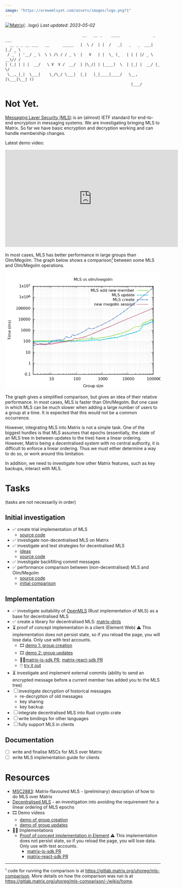 ```yaml
---
image: "https://arewemlsyet.com/assets/images/logo.png?1"
---
```

[![Matrix](/assets/images/matrix-logo-white.svg)](https://matrix.org){: .logo} _Last updated: 2023-05-02_

```
                                   __   __ _    ____               _   ___ 
  __ _ _ __ ___   __      _____   |  \ /  | |  /   _|   _   _  ___| |_/ _ \
 / _` | '__/ _ \  \ \ /\ / / _ \  |   V   | |  \_ (_   | | | |/ _ \ __\// /
| (_| | | |  __/   \ V  V /  __/  | |\_/| | |____)  \  | |_| |  __/ |_  \/ 
 \__,_|_|  \___|    \_/\_/ \___|  |_|   |_|____|____/   \__, |\___|\__| () 
                                                         |___/             
```

# Not Yet.

[Messaging Layer Security (MLS)](https://messaginglayersecurity.rocks/) is an
(almost) IETF standard for end-to-end encryption in messaging systems.  We are
investigating bringing MLS to Matrix.  So far we have basic encryption and
decryption working and can handle membership changes.

Latest demo video:

<iframe title="MLS Element demo - group updates 2023-04-21" src="https://scitech.video/videos/embed/b4e06441-2294-4878-babe-1a6c685637cf" allowfullscreen="" sandbox="allow-same-origin allow-scripts allow-popups" width="560" height="315" frameborder="0"></iframe>

In most cases, MLS has better performance in large groups than Olm/Megolm.  The
graph below shows a comparison[¹](#fn1) between some MLS and Olm/Megolm operations.

![Comparison graph](comparison.png)

The graph gives a simplified comparison, but gives an idea of their relative
performance.  In most cases, MLS is faster than Olm/Megolm.  But one case in
which MLS can be much slower when adding a large number of users to a group at
a time.  It is expected that this would not be a common occurrence.

However, integrating MLS into Matrix is not a simple task.  One of the biggest
hurdles is that MLS assumes that epochs (essentially, the state of an MLS tree
in between updates to the tree) have a linear ordering.  However, Matrix being
a decentralised system with no central authority, it is difficult to enforce a
linear ordering.  Thus we must either determine a way to do so, or work around
this limitation.

In addition, we need to investigate how other Matrix features, such as key
backups, interact with MLS.

# Tasks

(tasks are not necessarily in order)

## Initial investigation
- ✅ create trial implementation of MLS
  - [source code](https://gitlab.matrix.org/matrix-org/mls-ts/)
- ✅ investigate non-decentralised MLS on Matrix
- ✅ investigate and test strategies for decentralised MLS
  - [ideas](https://gitlab.matrix.org/matrix-org/mls-ts/-/blob/decentralised2/decentralised.org)
  - [source
    code](https://gitlab.matrix.org/matrix-org/mls-ts/-/tree/decentralised2)
- ✅ investigate backfilling commit messages
- ✅ performance comparison between (non-decentralised) MLS and Olm/Megolm
  - [source code](https://gitlab.matrix.org/uhoreg/mls-comparison)
  - [initial comparison](https://gitlab.matrix.org/uhoreg/mls-comparison/-/wikis/home)

## Implementation
- ✅ investigate suitability of [OpenMLS](https://github.com/openmls/openmls)
  (Rust implementation of MLS) as a base for decentralised MLS
- ✅ create a library for decentralised MLS: [matrix-dmls](https://gitlab.matrix.org/uhoreg/matrix-dmls)
- ⏳ proof of concept implementation in a client (Element Web) ⚠️ This
  implementation does not persist state, so if you reload the page, you will
  lose data.  Only use with test accounts.
  - 🎞️ [demo 1: group creation](https://scitech.video/w/sfMitVx1Zej4Yvvu3fAK5B)
  - 🎞️ [demo 2: group updates](https://scitech.video/w/oksixuh4b1LT3cVQoMy1Ac)
  - 🧑‍💻[matrix-js-sdk
    PR](https://github.com/matrix-org/matrix-js-sdk/pull/3306),
    [matrix-react-sdk
    PR](https://github.com/matrix-org/matrix-react-sdk/pull/10669)
  - 🖱️ [try it out](https://element-mls-proof-of-concept.netlify.app)
- ⏳ investigate and implement external commits (ability to send an encrypted
  message before a current member has added you to the MLS tree)
- ☐ investigate decryption of historical messages
  - re-decryption of old messages
  - key sharing
  - key backup
- ☐ integrate decentralised MLS into Rust crypto crate
- ☐ write bindings for other languages
- ☐ fully support MLS in clients

## Documentation
- ☐ write and finalise MSCs for MLS over Matrix
- ☐ write MLS implementation guide for clients

# Resources

- [MSC2883](https://github.com/matrix-org/matrix-spec-proposals/pull/2883):
  Matrix-flavoured MLS - (preliminary) description of how to do MLS over Matrix
- [Decentralised
  MLS](https://gitlab.matrix.org/matrix-org/mls-ts/-/blob/decentralised2/decentralised.org) -
  an investigation into avoiding the requirement for a linear ordering of MLS epochs
- 🎞️ Demo videos
  - [demo of group creation](https://scitech.video/w/sfMitVx1Zej4Yvvu3fAK5B)
  - [demo of group updates](https://scitech.video/w/oksixuh4b1LT3cVQoMy1Ac)
- 🧑‍💻 Implementations
  - [Proof of concept implementation in
    Element](https://element-mls-proof-of-concept.netlify.app) ⚠️ This
    implementation does not persist state, so if you reload the page, you will
    lose data.  Only use with test accounts.
    - [matrix-js-sdk PR](https://github.com/matrix-org/matrix-js-sdk/pull/3306)
    - [matrix-react-sdk
      PR](https://github.com/matrix-org/matrix-react-sdk/pull/10669)

-----

<a name="fn1">¹</a> code for running the comparison is at
<https://gitlab.matrix.org/uhoreg/mls-comparison>. More details on how the
comparison was run is at
<https://gitlab.matrix.org/uhoreg/mls-comparison/-/wikis/home>.
